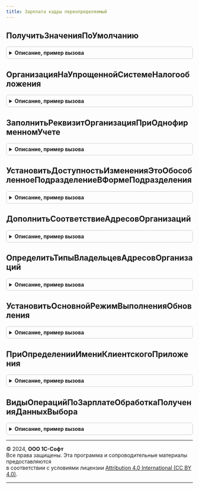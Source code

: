 ```yaml
---
title: Зарплата кадры переопределяемый
---
```



## ПолучитьЗначенияПоУмолчанию
<details style="margin: 1em 0; padding: 0.5em; border: 1px solid #ccc; border-radius: 6px;">

<summary style="font-weight: bold; cursor: pointer;">Описание, пример вызова</summary>

```bsl

// Получает "заказанные" значения по умолчанию.
// Параметры:
//		ПолучаемыеЗначения - структура элементы которой имеют
//			имена, идентифицирующие получаемые значения.
//			Могут быть переданы имена значений:
//				Организация - организация по умолчанию.
//				Руководитель - руководитель организации.
//				ГлавныйБухгалтер - главбух организации.
//				ДолжностьРуководителя - должность руководителя организации.
//				Подразделение - подразделение по умолчанию.
//
//		ДатаЗначений - Дата, на которую получаются значения по умолчанию.
//
// В процедуре значения элементов структуры ПолучаемыеЗначения должны быть заполнены
// значениями, если это возможно. Если невозможно, то остается то значение, которое
// было передано в структуре.
Процедура ПолучитьЗначенияПоУмолчанию(ПолучаемыеЗначения, ДатаЗначений) Экспорт
```

Пример вызова
```bsl
ЗарплатаКадрыПереопределяемый.ПолучитьЗначенияПоУмолчанию(ПолучаемыеЗначения, ДатаЗначений) 
```
</details>

## ОрганизацияНаУпрощеннойСистемеНалогообложения
<details style="margin: 1em 0; padding: 0.5em; border: 1px solid #ccc; border-radius: 6px;">

<summary style="font-weight: bold; cursor: pointer;">Описание, пример вызова</summary>

```bsl

// Возвращает признак того, что организация применяет УСН.
//
// Параметры:
//			Организация
//
// Возвращаемое значение:
//			Булево - Истина, если применяется упрощенная система налогообложения.
//
Функция ОрганизацияНаУпрощеннойСистемеНалогообложения(Организация, Период = Неопределено) Экспорт
```

Пример вызова
```bsl
Результат = ЗарплатаКадрыПереопределяемый.ОрганизацияНаУпрощеннойСистемеНалогообложения(Организация, Период);
```
</details>

## ЗаполнитьРеквизитОрганизацияПриОднофирменномУчете
<details style="margin: 1em 0; padding: 0.5em; border: 1px solid #ccc; border-radius: 6px;">

<summary style="font-weight: bold; cursor: pointer;">Описание, пример вызова</summary>

```bsl

// Предназначена для заполнения в документах реквизита Организация единственной организацией при однофирменном учете.
//
Процедура ЗаполнитьРеквизитОрганизацияПриОднофирменномУчете(Источник, СтандартнаяОбработка, ИмяРеквизитаОрганизация) Экспорт
```

Пример вызова
```bsl
ЗарплатаКадрыПереопределяемый.ЗаполнитьРеквизитОрганизацияПриОднофирменномУчете(Источник, СтандартнаяОбработка, ИмяРеквизитаОрганизация) 
```
</details>

## УстановитьДоступностьИзмененияЭтоОбособленноеПодразделениеВФормеПодразделения
<details style="margin: 1em 0; padding: 0.5em; border: 1px solid #ccc; border-radius: 6px;">

<summary style="font-weight: bold; cursor: pointer;">Описание, пример вызова</summary>

```bsl

// Позволяет запретить изменение признака «Это обособленное подразделение» в форме подразделения.
//
// Параметры:
// 	ДоступностьИзменения - булево, если в теле процедуры установить значение Ложь,
// 		установка признака станет недоступна в форме подразделения.
//
Процедура УстановитьДоступностьИзмененияЭтоОбособленноеПодразделениеВФормеПодразделения(ДоступностьИзменения) Экспорт
```

Пример вызова
```bsl
ЗарплатаКадрыПереопределяемый.УстановитьДоступностьИзмененияЭтоОбособленноеПодразделениеВФормеПодразделения(ДоступностьИзменения) 
```
</details>

## ДополнитьСоответствиеАдресовОрганизаций
<details style="margin: 1em 0; padding: 0.5em; border: 1px solid #ccc; border-radius: 6px;">

<summary style="font-weight: bold; cursor: pointer;">Описание, пример вызова</summary>

```bsl

// Дополняет коллекцию соответствий видов контактной информации с типом Адрес, в
// зависимости от типа объекта, содержащего контактную информацию.
//
// Параметры:
//		СоответствиеАдресовОрганизаций	- Соответствие
//			* Ключ 		- Тип, тип владельца контактной информации.
//			* Значение	- Соответствие.
//				* Ключ		- СправочникСсылка.ВидыКонтактнойИнформации
//				* Значение	- СправочникСсылка.ВидыКонтактнойИнформации
//						(значение выбирается из видов контактной информации организаций:
//							ФактАдресОрганизации или ЮрАдресОрганизации).
// Пример:
//		СоответствиеВидов = Новый Соответствие;
//		СоответствиеВидов.Вставить(Справочники.ВидыКонтактнойИнформации.АдресМестаПроживанияФизическиеЛица, Справочники.ВидыКонтактнойИнформации.ФактАдресОрганизации);
//		СоответствиеВидов.Вставить(Справочники.ВидыКонтактнойИнформации.АдресПоПропискеФизическиеЛица, Справочники.ВидыКонтактнойИнформации.ЮрАдресОрганизации);
//		СоответствиеАдресовОрганизаций.Вставить(Тип("СправочникСсылка.ФизическиеЛица"), СоответствиеВидов);
//
Процедура ДополнитьСоответствиеАдресовОрганизаций(СоответствиеАдресовОрганизаций) Экспорт
```

Пример вызова
```bsl
ЗарплатаКадрыПереопределяемый.ДополнитьСоответствиеАдресовОрганизаций(СоответствиеАдресовОрганизаций) 
```
</details>

## ОпределитьТипыВладельцевАдресовОрганизаций
<details style="margin: 1em 0; padding: 0.5em; border: 1px solid #ccc; border-radius: 6px;">

<summary style="font-weight: bold; cursor: pointer;">Описание, пример вызова</summary>

```bsl

// Переопределяет коллекции ссылок на объекты содержащие контактную информацию организаций.
// При переопределении объектов, переопределяемые объекты:
//		1. должны быть исключены из коллекции с типом справочника Организации
//		2. поделены на коллекции (соответствия) где ключ - ссылка на объект с контактной информацией,
//			а значение СправочникСсылка.Организация
//		3. полученные коллекции должны быть добавлены в КоллекцияПоТипам с ключом
//			соответствующим типу содержащихся в коллекции объектов.
//
// Параметры:
//		КоллекцияПоТипам - Соответствие - содержит единственный элемент КлючИЗначение
//			с ключем тип СправочникСсылка.Организации и значением - массив ссылок
//			на организации.
//
//
Процедура ОпределитьТипыВладельцевАдресовОрганизаций(КоллекцияПоТипам) Экспорт
```

Пример вызова
```bsl
ЗарплатаКадрыПереопределяемый.ОпределитьТипыВладельцевАдресовОрганизаций(КоллекцияПоТипам) 
```
</details>

## УстановитьОсновнойРежимВыполненияОбновления
<details style="margin: 1em 0; padding: 0.5em; border: 1px solid #ccc; border-radius: 6px;">

<summary style="font-weight: bold; cursor: pointer;">Описание, пример вызова</summary>

```bsl

// Переопределяет основной режим выполнения обработчиков Зарплатно-кадровой библиотеки.
// По умолчанию основной режим обработчиков Зарплатно-кадровой библиотеки - "Монопольно".
//
// Параметры:
//	РежимОбновления - строка, см. описание ОбновлениеИнформационнойБазы.НоваяТаблицаОбработчиковОбновления.
//					Значения, допустимые для установки параметру: "Монопольно", "Отложенно".
//
//
Процедура УстановитьОсновнойРежимВыполненияОбновления(РежимОбновления) Экспорт
```

Пример вызова
```bsl
ЗарплатаКадрыПереопределяемый.УстановитьОсновнойРежимВыполненияОбновления(РежимОбновления) 
```
</details>

## ПриОпределенииИмениКлиентскогоПриложения
<details style="margin: 1em 0; padding: 0.5em; border: 1px solid #ccc; border-radius: 6px;">

<summary style="font-weight: bold; cursor: pointer;">Описание, пример вызова</summary>

```bsl

// Переопределяет имя клиентского приложения, используемое в запросах к веб-сервисам.
// Подробнее см. ЗарплатаКадры.ИмяКлиентскогоПриложения.
//
// Параметры:
//	ИмяПриложения - Строка - имя клиентского приложения, User-Agent,
//	СтандартнаяОбработка - Булево - признак формирования имени по умолчанию.
//
Процедура ПриОпределенииИмениКлиентскогоПриложения(ИмяПриложения, СтандартнаяОбработка) Экспорт
```

Пример вызова
```bsl
ЗарплатаКадрыПереопределяемый.ПриОпределенииИмениКлиентскогоПриложения(ИмяПриложения, СтандартнаяОбработка) 
```
</details>

## ВидыОперацийПоЗарплатеОбработкаПолученияДанныхВыбора
<details style="margin: 1em 0; padding: 0.5em; border: 1px solid #ccc; border-radius: 6px;">

<summary style="font-weight: bold; cursor: pointer;">Описание, пример вызова</summary>

```bsl

// Обработчик события ОбработкаПолученияДанныхВыбора перечисления ВидыОперацийПоЗарплате.
// Используется для переопределения стандартной обработки.
//
// Параметры:
// 	ДанныеВыбора - СписокЗначений - в список помещаются сформированные данные выбора.
// 	Параметры - Структура - содержит параметры выбора.
// 	СтандартнаяОбработка - Булево - в данный параметр передается признак выполнения стандартной.
// 					Если в теле процедуры-обработчика установить параметру СтандартнаяОбработка значение Ложь,
// 					стандартная обработка события производиться не будет.
//
Процедура ВидыОперацийПоЗарплатеОбработкаПолученияДанныхВыбора(ДанныеВыбора, Параметры, СтандартнаяОбработка) Экспорт
```

Пример вызова
```bsl
ЗарплатаКадрыПереопределяемый.ВидыОперацийПоЗарплатеОбработкаПолученияДанныхВыбора(ДанныеВыбора, Параметры, СтандартнаяОбработка) 
```
</details>

---

© 2024, **ООО 1С-Софт**  
Все права защищены. Эта программа и сопроводительные материалы предоставляются  
в соответствии с условиями лицензии [Attribution 4.0 International (CC BY 4.0)](https://creativecommons.org/licenses/by/4.0/legalcode).

---
